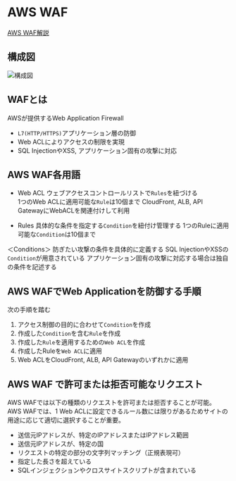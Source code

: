 # AWS WAF
[AWS WAF解説](https://www.wafcharm.com/jp/blog/aws-waf-basic-structure/)

## 構成図
![構成図](https://i.gyazo.com/369da6037459ed60e58925b875a18908.png)

## WAFとは

AWSが提供するWeb Application Firewall

- `L7(HTTP/HTTPS)`アプリケーション層の防御  
- Web ACLによりアクセスの制限を実現  
- SQL InjectionやXSS, アプリケーション固有の攻撃に対応

## AWS WAF各用語

- Web ACL
ウェブアクセスコントロールリストで`Rules`を紐づける  
1つのWeb ACLに適用可能な`Rule`は10個まで
CloudFront, ALB, API GatewayにWebACLを関連付けして利用
 
- Rules
具体的な条件を指定する`Condition`を紐付け管理する
1つのRuleに適用可能な`Condition`は10個まで
 
＜Conditions＞
防ぎたい攻撃の条件を具体的に定義する
SQL InjectionやXSSの`Condition`が用意されている
アプリケーション固有の攻撃に対応する場合は独自の条件を記述する

## AWS WAFでWeb Applicationを防御する手順

次の手順を踏む
1. アクセス制御の目的に合わせて`Condition`を作成
2. 作成した`Condition`を含む`Rule`を作成
3. 作成した`Rule`を適用するための`Web ACL`を作成
4. 作成したRuleを`Web ACL`に適用
5. Web ACLをCloudFront, ALB, API Gatewayのいずれかに適用


## AWS WAF で許可または拒否可能なリクエスト

AWS WAFでは以下の種類のリクエストを許可または拒否することが可能。
AWS WAFでは、1 Web ACLに設定できるルール数には限りがあるためサイトの用途に応じて適切に選択することが重要。

- 送信元IPアドレスが、特定のIPアドレスまたはIPアドレス範囲
- 送信元IPアドレスが、特定の国
- リクエストの特定の部分の文字列マッチング（正規表現可）
- 指定した長さを超えている
- SQLインジェクションやクロスサイトスクリプトが含まれている
